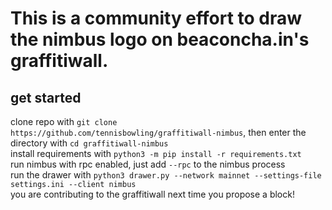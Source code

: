 # This is a community effort to draw the nimbus logo on beaconcha.in's graffitiwall. 

## get started
clone repo with `git clone https://github.com/tennisbowling/graffitiwall-nimbus`, then enter the directory with `cd graffitiwall-nimbus` \
install requirements with `python3 -m pip install -r requirements.txt` \
run nimbus with rpc enabled, just add `--rpc` to the nimbus process \
run the drawer with `python3 drawer.py --network mainnet --settings-file settings.ini --client nimbus` \
you are contributing to the graffitiwall next time you propose a block!